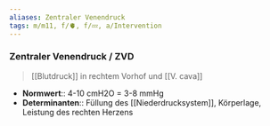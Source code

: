 ```yaml
---
aliases: Zentraler Venendruck
tags: m/m11, f/🫀, f/💤, a/Intervention
---
```

### Zentraler Venendruck / ZVD
> [[Blutdruck]] in rechtem Vorhof und [[V. cava]]
- **Normwert**:: 4-10 cmH2O = 3-8 mmHg
- **Determinanten**:: Füllung des [[Niederdrucksystem]], Körperlage, Leistung des rechten Herzens